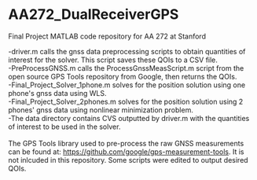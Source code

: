 # AA272_DualReceiverGPS
Final Project MATLAB code repository for AA 272 at Stanford

-driver.m calls the gnss data preprocessing scripts to obtain quantities of interest for the solver. This script saves these QOIs to a CSV file. \
-PreProcessGNSS.m calls the ProcessGnssMeasScript.m script from the open source GPS Tools repository from Google, then returns the QOIs. \
-Final_Project_Solver_1phone.m solves for the position solution using one phone's gnss data using WLS. \
-Final_Project_Solver_2phones.m solves for the position solution using 2 phones' gnss data using nonlinear minimization problem. \
-The data directory contains CVS outputted by driver.m with the quantities of interest to be used in the solver. \
\
The GPS Tools library used to pre-process the raw GNSS measurements can be found at: https://github.com/google/gps-measurement-tools. It is not inlcuded in this repository. Some scripts were edited to output desired QOIs.
